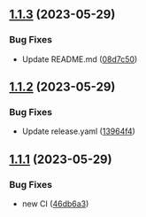 ## [1.1.3](https://github.com/apider-coding/mqtt-to-blynk-weather/compare/v1.1.2...v1.1.3) (2023-05-29)


### Bug Fixes

* Update README.md ([08d7c50](https://github.com/apider-coding/mqtt-to-blynk-weather/commit/08d7c504ba6b8f5356878c7f539d13ba1e62eabd))



## [1.1.2](https://github.com/apider-coding/mqtt-to-blynk-weather/compare/v1.1.1...v1.1.2) (2023-05-29)


### Bug Fixes

* Update release.yaml ([13964f4](https://github.com/apider-coding/mqtt-to-blynk-weather/commit/13964f4315ceff6b833ebf2728203c5077744a88))



## [1.1.1](https://github.com/apider-coding/mqtt-to-blynk-weather/compare/46db6a30e893714ad59f18eec535cb8691e67d00...v1.1.1) (2023-05-29)


### Bug Fixes

* new CI ([46db6a3](https://github.com/apider-coding/mqtt-to-blynk-weather/commit/46db6a30e893714ad59f18eec535cb8691e67d00))



